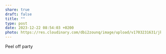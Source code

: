 ```yaml
---
share: true
draft: false
title: ""
type: post
date: 2023-12-22 08:54:03 +0200
photo: https://res.cloudinary.com/dbi2zounq/image/upload/v1703231631/jkbglublzylwmnmqezsq.jpg
---
```


Peel off party
